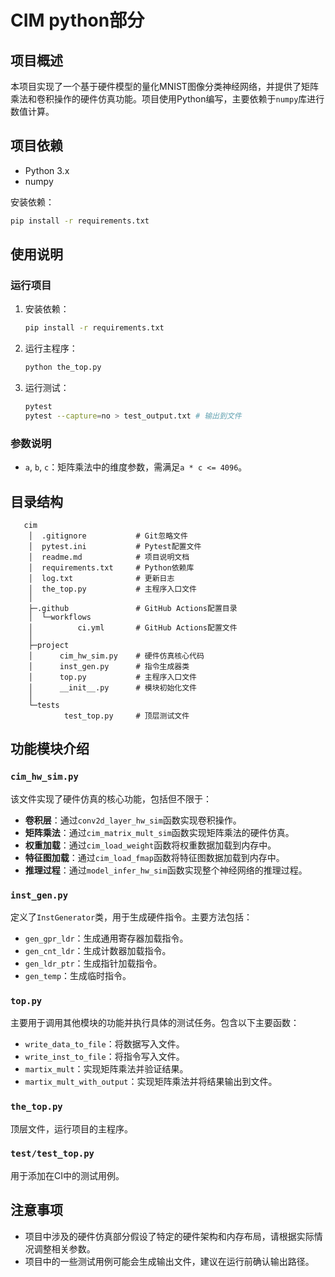 # CIM python部分

## 项目概述
本项目实现了一个基于硬件模型的量化MNIST图像分类神经网络，并提供了矩阵乘法和卷积操作的硬件仿真功能。项目使用Python编写，主要依赖于`numpy`库进行数值计算。


## 项目依赖
- Python 3.x
- numpy

安装依赖：
```bash
pip install -r requirements.txt
```

## 使用说明

### 运行项目
1. 安装依赖：
   ```bash
   pip install -r requirements.txt
   ```

2. 运行主程序：
   ```bash
   python the_top.py
   ```

3. 运行测试：
   ```bash
   pytest 
   pytest --capture=no > test_output.txt # 输出到文件
   ```

### 参数说明
- `a`, `b`, `c`：矩阵乘法中的维度参数，需满足`a * c <= 4096`。


## 目录结构
```
   cim
    │  .gitignore           # Git忽略文件
    │  pytest.ini           # Pytest配置文件
    │  readme.md            # 项目说明文档
    │  requirements.txt     # Python依赖库
    │  log.txt              # 更新日志
    │  the_top.py           # 主程序入口文件
    │
    ├─.github               # GitHub Actions配置目录
    │  └─workflows
    │          ci.yml       # GitHub Actions配置文件
    │
    ├─project
    │      cim_hw_sim.py    # 硬件仿真核心代码
    │      inst_gen.py      # 指令生成器类
    │      top.py           # 主程序入口文件
    │      __init__.py      # 模块初始化文件
    │
    └─tests
            test_top.py     # 顶层测试文件

```


## 功能模块介绍

### `cim_hw_sim.py`
该文件实现了硬件仿真的核心功能，包括但不限于：
- **卷积层**：通过`conv2d_layer_hw_sim`函数实现卷积操作。
- **矩阵乘法**：通过`cim_matrix_mult_sim`函数实现矩阵乘法的硬件仿真。
- **权重加载**：通过`cim_load_weight`函数将权重数据加载到内存中。
- **特征图加载**：通过`cim_load_fmap`函数将特征图数据加载到内存中。
- **推理过程**：通过`model_infer_hw_sim`函数实现整个神经网络的推理过程。

### `inst_gen.py`
定义了`InstGenerator`类，用于生成硬件指令。主要方法包括：
- `gen_gpr_ldr`：生成通用寄存器加载指令。
- `gen_cnt_ldr`：生成计数器加载指令。
- `gen_ldr_ptr`：生成指针加载指令。
- `gen_temp`：生成临时指令。

### `top.py`
主要用于调用其他模块的功能并执行具体的测试任务。包含以下主要函数：
- `write_data_to_file`：将数据写入文件。
- `write_inst_to_file`：将指令写入文件。
- `martix_mult`：实现矩阵乘法并验证结果。
- `martix_mult_with_output`：实现矩阵乘法并将结果输出到文件。

### `the_top.py`
顶层文件，运行项目的主程序。

### `test/test_top.py`
用于添加在CI中的测试用例。

## 注意事项
- 项目中涉及的硬件仿真部分假设了特定的硬件架构和内存布局，请根据实际情况调整相关参数。
- 项目中的一些测试用例可能会生成输出文件，建议在运行前确认输出路径。

